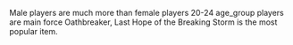 Male players are much more than female players
20-24 age_group players are main force
Oathbreaker, Last Hope of the Breaking Storm is the most popular item. 
